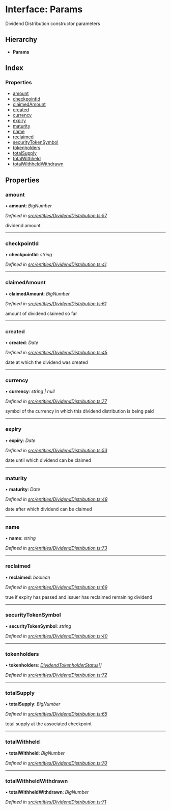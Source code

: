 # Interface: Params

Dividend Distribution constructor parameters

## Hierarchy

* **Params**

## Index

### Properties

* [amount](_entities_dividenddistribution_.params.md#amount)
* [checkpointId](_entities_dividenddistribution_.params.md#checkpointid)
* [claimedAmount](_entities_dividenddistribution_.params.md#claimedamount)
* [created](_entities_dividenddistribution_.params.md#created)
* [currency](_entities_dividenddistribution_.params.md#currency)
* [expiry](_entities_dividenddistribution_.params.md#expiry)
* [maturity](_entities_dividenddistribution_.params.md#maturity)
* [name](_entities_dividenddistribution_.params.md#name)
* [reclaimed](_entities_dividenddistribution_.params.md#reclaimed)
* [securityTokenSymbol](_entities_dividenddistribution_.params.md#securitytokensymbol)
* [tokenholders](_entities_dividenddistribution_.params.md#tokenholders)
* [totalSupply](_entities_dividenddistribution_.params.md#totalsupply)
* [totalWithheld](_entities_dividenddistribution_.params.md#totalwithheld)
* [totalWithheldWithdrawn](_entities_dividenddistribution_.params.md#totalwithheldwithdrawn)

## Properties

###  amount

• **amount**: *BigNumber*

*Defined in [src/entities/DividendDistribution.ts:57](https://github.com/PolymathNetwork/polymath-sdk/blob/550676f/src/entities/DividendDistribution.ts#L57)*

dividend amount

___

###  checkpointId

• **checkpointId**: *string*

*Defined in [src/entities/DividendDistribution.ts:41](https://github.com/PolymathNetwork/polymath-sdk/blob/550676f/src/entities/DividendDistribution.ts#L41)*

___

###  claimedAmount

• **claimedAmount**: *BigNumber*

*Defined in [src/entities/DividendDistribution.ts:61](https://github.com/PolymathNetwork/polymath-sdk/blob/550676f/src/entities/DividendDistribution.ts#L61)*

amount of dividend claimed so far

___

###  created

• **created**: *Date*

*Defined in [src/entities/DividendDistribution.ts:45](https://github.com/PolymathNetwork/polymath-sdk/blob/550676f/src/entities/DividendDistribution.ts#L45)*

date at which the dividend was created

___

###  currency

• **currency**: *string | null*

*Defined in [src/entities/DividendDistribution.ts:77](https://github.com/PolymathNetwork/polymath-sdk/blob/550676f/src/entities/DividendDistribution.ts#L77)*

symbol of the currency in which this dividend distribution is being paid

___

###  expiry

• **expiry**: *Date*

*Defined in [src/entities/DividendDistribution.ts:53](https://github.com/PolymathNetwork/polymath-sdk/blob/550676f/src/entities/DividendDistribution.ts#L53)*

date until which dividend can be claimed

___

###  maturity

• **maturity**: *Date*

*Defined in [src/entities/DividendDistribution.ts:49](https://github.com/PolymathNetwork/polymath-sdk/blob/550676f/src/entities/DividendDistribution.ts#L49)*

date after which dividend can be claimed

___

###  name

• **name**: *string*

*Defined in [src/entities/DividendDistribution.ts:73](https://github.com/PolymathNetwork/polymath-sdk/blob/550676f/src/entities/DividendDistribution.ts#L73)*

___

###  reclaimed

• **reclaimed**: *boolean*

*Defined in [src/entities/DividendDistribution.ts:69](https://github.com/PolymathNetwork/polymath-sdk/blob/550676f/src/entities/DividendDistribution.ts#L69)*

true if expiry has passed and issuer has reclaimed remaining dividend

___

###  securityTokenSymbol

• **securityTokenSymbol**: *string*

*Defined in [src/entities/DividendDistribution.ts:40](https://github.com/PolymathNetwork/polymath-sdk/blob/550676f/src/entities/DividendDistribution.ts#L40)*

___

###  tokenholders

• **tokenholders**: *[DividendTokenholderStatus](_types_index_.dividendtokenholderstatus.md)[]*

*Defined in [src/entities/DividendDistribution.ts:72](https://github.com/PolymathNetwork/polymath-sdk/blob/550676f/src/entities/DividendDistribution.ts#L72)*

___

###  totalSupply

• **totalSupply**: *BigNumber*

*Defined in [src/entities/DividendDistribution.ts:65](https://github.com/PolymathNetwork/polymath-sdk/blob/550676f/src/entities/DividendDistribution.ts#L65)*

total supply at the associated checkpoint

___

###  totalWithheld

• **totalWithheld**: *BigNumber*

*Defined in [src/entities/DividendDistribution.ts:70](https://github.com/PolymathNetwork/polymath-sdk/blob/550676f/src/entities/DividendDistribution.ts#L70)*

___

###  totalWithheldWithdrawn

• **totalWithheldWithdrawn**: *BigNumber*

*Defined in [src/entities/DividendDistribution.ts:71](https://github.com/PolymathNetwork/polymath-sdk/blob/550676f/src/entities/DividendDistribution.ts#L71)*
